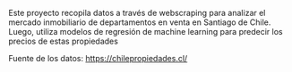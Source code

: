 Este proyecto recopila datos a través de webscraping para analizar el mercado inmobiliario de departamentos en venta en Santiago de Chile. Luego, utiliza modelos de regresión de machine learning para predecir los precios de estas propiedades

Fuente de los datos: https://chilepropiedades.cl/
